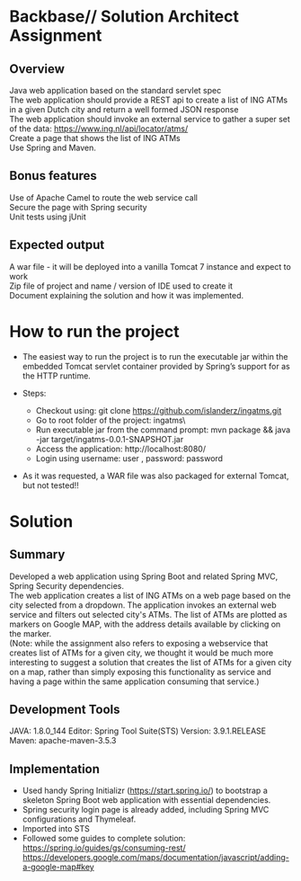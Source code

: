 # Backbase// Solution Architect Assignment

## Overview
Java web application based on the standard servlet spec  
The web application should provide a REST api to create a list of ING ATMs in a given Dutch city and return a well formed JSON response  
The web application should invoke an external service to gather a super set of the data:  https://www.ing.nl/api/locator/atms/  
Create a page that shows the list of ING ATMs  
Use Spring and Maven.    

## Bonus features
Use of Apache Camel to route the web service call  
Secure the page with Spring security  
Unit tests using jUnit  

## Expected output
A war file - it will be deployed into a vanilla Tomcat 7 instance and expect to work  
Zip file of project and name / version of IDE used to create it  
Document explaining the solution and how it was implemented.  

# How to run the project 

- The easiest way to run the project is to run the executable jar within the embedded Tomcat servlet container provided by Spring’s support for as the HTTP runtime.
- Steps:  
	* Checkout using: git clone https://github.com/islanderz/ingatms.git  
	* Go to root folder of the project: ingatms\
	* Run executable jar from the command prompt:  mvn package && java -jar target/ingatms-0.0.1-SNAPSHOT.jar
	* Access the application: http://localhost:8080/
	* Login using  username: user ,  password: password 
	
-  As it was requested, a WAR file was also packaged for external Tomcat, but not tested!!

# Solution 
## Summary
Developed a web application using Spring Boot and related Spring MVC, Spring Security dependencies.  
The web application creates a list of ING ATMs on a web page based on the city selected from a dropdown. The application invokes an external web service and filters out selected city's ATMs.  The list of ATMs are plotted as markers on Google MAP, with the address details available by clicking on the marker.  
(Note: while the assignment also refers to exposing a webservice that creates list of ATMs for a given city, we thought it would be much more interesting to suggest a solution that creates the list of ATMs for a given city on a map, rather than simply exposing this functionality as service and having a page within the same application consuming that service.)

## Development Tools 
JAVA: 1.8.0_144
Editor: Spring Tool Suite(STS) Version: 3.9.1.RELEASE
Maven: apache-maven-3.5.3 

## Implementation 

- Used handy Spring Initializr (https://start.spring.io/) to bootstrap a skeleton Spring Boot web application with essential dependencies.   
- Spring security login page is already added, including Spring MVC configurations and Thymeleaf.  
- Imported into STS 
- Followed some guides to complete solution:
	https://spring.io/guides/gs/consuming-rest/  
	https://developers.google.com/maps/documentation/javascript/adding-a-google-map#key  

